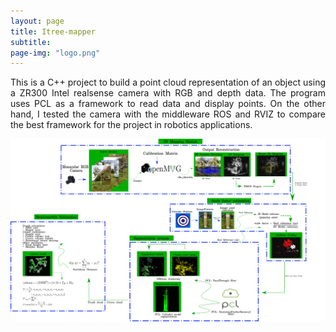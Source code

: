 ```yaml
---
layout: page
title: Itree-mapper
subtitle: 
page-img: "logo.png"
---
```

<div style="text-align: justify ">
This is a C++ project to build a point cloud representation of an object using a ZR300 Intel realsense camera with RGB and depth data. The program uses PCL as a framework to read data and display points. On the other hand, I tested the camera with the middleware ROS and RVIZ to compare the best framework for the project in robotics applications.
</div>

<img src="./pipeline.png"
     alt="Markdown Monster icon"
     style="float: left; margin-right: 10px;" />